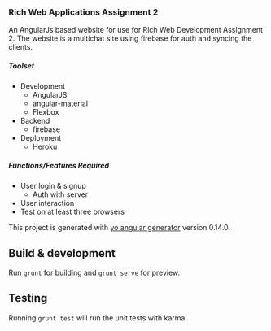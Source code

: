 ### Rich Web Applications Assignment 2
An AngularJs based website for use for Rich Web Development Assignment 2. The website is a multichat site using firebase for auth and syncing the clients.


##### Toolset  
- Development  
  - AngularJS
  - angular-material
  - Flexbox  
- Backend
  - firebase
- Deployment  
  - Heroku

##### Functions/Features Required

- User login & signup
  - Auth with server
- User interaction
- Test on at least three browsers


This project is generated with [yo angular generator](https://github.com/yeoman/generator-angular)
version 0.14.0.

## Build & development

Run `grunt` for building and `grunt serve` for preview.

## Testing

Running `grunt test` will run the unit tests with karma.
